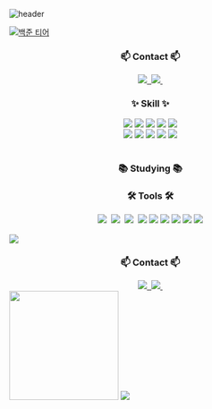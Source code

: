 ![header](https://capsule-render.vercel.app/api?type=waving&color=gradient&height=250&fontSize=40&fontAlignY=40&animation=fadeIn&text=SEONGBIN_SONG)

[![백준 티어](http://mazassumnida.wtf/api/v2/generate_badge?boj=ssbin0916)](https://solved.ac/ssbin0916)


<h3 align="center">📫 Contact 📫</h3>
<div align="center">
  <a href="https://velog.io/@oka1313">
    <img src="https://img.shields.io/badge/Velog-1EBC8F?style=for-the-badge&logo=velog&logoColor=white" />&nbsp
  </a>
  <a href="mailto:oka1313@gmail.com">
    <img
      src="https://img.shields.io/badge/oka1313@gmail.com-D14836?style=for-the-badge&logo=gmail&logoColor=white"/>&nbsp
  </a>
</div>

<h3 align="center">✨ Skill ✨</h3>
<div align="center">
  <img src="https://img.shields.io/badge/java-007396?style=for-the-badge&logo=OpenJDK&logoColor=white" />
  <img src="https://img.shields.io/badge/spring-%236DB33F.svg?style=for-the-badge&logo=spring&logoColor=white" />
  <img src="https://img.shields.io/badge/springboot-6DB33F?style=for-the-badge&logo=springboot&logoColor=white" />
  <img src="https://img.shields.io/badge/Spring%20Security-6DB33F?style=for-the-badge&logo=Spring%20Security&logoColor=white">
  <img src="https://img.shields.io/badge/JWT-black?style=for-the-badge&logo=JSON%20web%20tokens" />

  <br>
  
  <img src="https://img.shields.io/badge/MySQL-4479A1?style=for-the-badge&logo=MySQL&logoColor=white" />
  <img src="https://img.shields.io/badge/MyBatis-000000?style=for-the-badge&logo=bower&logoColor=white" />
  <img src="https://img.shields.io/badge/jpa-59666C?style=for-the-badge&logo=Hibernate&logoColor=white" />
  <img src="https://img.shields.io/badge/querydsl-4B8BBE.svg?style=for-the-badge&logo=qualys&logoColor=white" />
  <img src="https://img.shields.io/badge/redis-%23DD0031.svg?style=for-the-badge&logo=redis&logoColor=white" />
</div>

<br>

<h3 align="center">📚 Studying 📚</h3>
<div align="center">
  
</div>

<!-- Tools Section -->
<h3 align="center">🛠 Tools 🛠</h3>
<div align="center">
  <img src="https://img.shields.io/badge/git-F05033.svg?style=for-the-badge&logo=git&logoColor=white" />&nbsp
  <img src="https://img.shields.io/badge/github-181717.svg?style=for-the-badge&logo=github&logoColor=white" />&nbsp
  <img src="https://img.shields.io/badge/Notion-F3F3F3.svg?style=for-the-badge&logo=notion&logoColor=black" />&nbsp
  <img src="https://img.shields.io/badge/IntelliJIDEA-000000.svg?style=for-the-badge&logo=intellij-idea&logoColor=white" />
  <img src="https://img.shields.io/badge/Gradle-02303A.svg?style=for-the-badge&logo=Gradle&logoColor=white" />
  <img src="https://img.shields.io/badge/Postman-FF6C37?style=for-the-badge&logo=postman&logoColor=white" />
  <img src="https://img.shields.io/badge/docker-%230db7ed.svg?style=for-the-badge&logo=docker&logoColor=white">
  <img src="https://img.shields.io/badge/Apache%20Kafka-%23333333.svg?style=for-the-badge&logo=Apache%20Kafka&logoColor=white">
  <img src="https://img.shields.io/badge/AWS%20EC2-FF9900?style=for-the-badge&logo=Amazon%20EC2&logoColor=white">
</div>

<br>

<img src="https://img.shields.io/badge/jenkins-%232C5263.svg?style=for-the-badge&logo=jenkins&logoColor=white" />

<!-- Contact Section -->
<h3 align="center">📫 Contact 📫</h3>
<div align="center">
  <a href="https://velog.io/@oka1313">
    <img src="https://img.shields.io/badge/Velog-1EBC8F?style=for-the-badge&logo=velog&logoColor=white" />&nbsp
  </a>
  <a href="mailto:oka1313@gmail.com">
    <img src="https://img.shields.io/badge/oka1313@gmail.com-D14836?style=for-the-badge&logo=gmail&logoColor=white"/>&nbsp
  </a>
</div>
<img src="https://github-readme-stats.vercel.app/api/top-langs/?username=ssbin0916&exclude_repo=ssbin0916.github.io&layout=compact&theme=tokyonight" height = "195px"/>
<img src="https://github-readme-stats.vercel.app/api/top-langs/?username=ssbin0916&exclude_repo=ssbin0916.github.io" />
